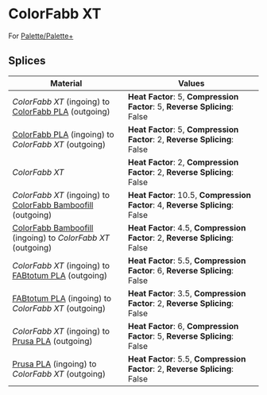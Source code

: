 # ColorFabb XT

For [Palette/Palette+](../palette.md)

## Splices

Material | Values
-------- | ------
_ColorFabb XT_ (ingoing) to [ColorFabb PLA](colorfabb_pla.md) (outgoing) | **Heat Factor**: 5, **Compression Factor**: 5, **Reverse Splicing**: False
[ColorFabb PLA](colorfabb_pla.md) (ingoing) to _ColorFabb XT_ (outgoing) | **Heat Factor**: 5, **Compression Factor**: 2, **Reverse Splicing**: False
_ColorFabb XT_ | **Heat Factor**: 2, **Compression Factor**: 2, **Reverse Splicing**: False
_ColorFabb XT_ (ingoing) to [ColorFabb Bamboofill](colorfabb_bamboofill.md) (outgoing) | **Heat Factor**: 10.5, **Compression Factor**: 4, **Reverse Splicing**: False
[ColorFabb Bamboofill](colorfabb_bamboofill.md) (ingoing) to _ColorFabb XT_ (outgoing) | **Heat Factor**: 4.5, **Compression Factor**: 2, **Reverse Splicing**: False
_ColorFabb XT_ (ingoing) to [FABtotum PLA](fabtotum_pla.md) (outgoing) | **Heat Factor**: 5.5, **Compression Factor**: 6, **Reverse Splicing**: False
[FABtotum PLA](fabtotum_pla.md) (ingoing) to _ColorFabb XT_ (outgoing) | **Heat Factor**: 3.5, **Compression Factor**: 2, **Reverse Splicing**: False
_ColorFabb XT_ (ingoing) to [Prusa PLA](prusa_pla.md) (outgoing) | **Heat Factor**: 6, **Compression Factor**: 5, **Reverse Splicing**: False
[Prusa PLA](prusa_pla.md) (ingoing) to _ColorFabb XT_ (outgoing) | **Heat Factor**: 5.5, **Compression Factor**: 2, **Reverse Splicing**: False
